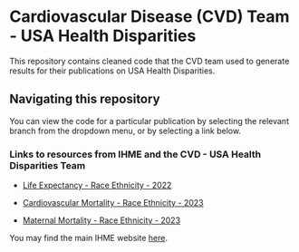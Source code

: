 # Cardiovascular Disease (CVD) Team - USA Health Disparities

This repository contains cleaned code that the CVD team used to generate results for their publications on USA Health Disparities.

## Navigating this repository

You can view the code for a particular publication by selecting the relevant branch from the dropdown menu, or by selecting a link below.

### Links to resources from IHME and the CVD - USA Health Disparities Team

* [Life Expectancy - Race Ethnicity - 2022](https://github.com/ihmeuw/CVDdisparities/tree/life_expectancy_race_ethnicity_2022)

* [Cardiovascular Mortality - Race Ethnicity - 2023](https://github.com/ihmeuw/CVDdisparities/tree/cvd_mortality_race_ethnicity_2023)

* [Maternal Mortality - Race Ethnicity - 2023](https://github.com/ihmeuw/CVDdisparities/tree/maternal_mortality_race_ethnicity_2023)

You may find the main IHME website [here](http://www.healthdata.org).
